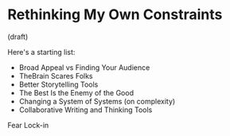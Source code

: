 # Rethinking My Own Constraints
(draft) 


Here's a starting list:
- Broad Appeal vs Finding Your Audience 
- TheBrain Scares Folks 
- Better Storytelling Tools 
- The Best Is the Enemy of the Good 
- Changing a System of Systems (on complexity) 
- Collaborative Writing and Thinking Tools 

Fear 
Lock-in

